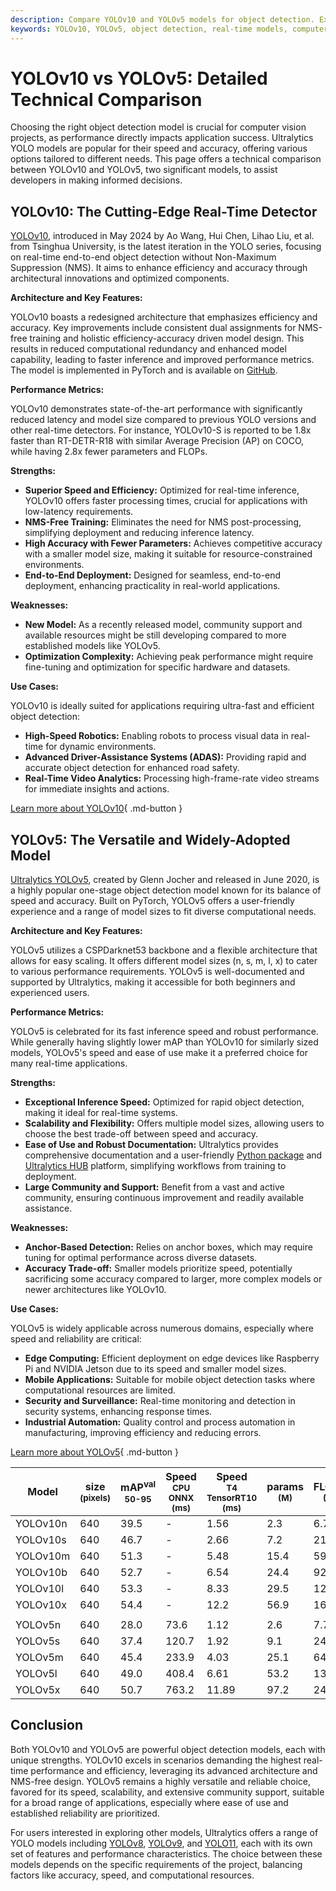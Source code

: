 ```yaml
---
description: Compare YOLOv10 and YOLOv5 models for object detection. Explore key features, performance metrics, strengths, and use cases to choose the right model.
keywords: YOLOv10, YOLOv5, object detection, real-time models, computer vision, NMS-free, model comparison, YOLO, Ultralytics, machine learning
---
```


# YOLOv10 vs YOLOv5: Detailed Technical Comparison

Choosing the right object detection model is crucial for computer vision projects, as performance directly impacts application success. Ultralytics YOLO models are popular for their speed and accuracy, offering various options tailored to different needs. This page offers a technical comparison between YOLOv10 and YOLOv5, two significant models, to assist developers in making informed decisions.

<script async src="https://cdn.jsdelivr.net/npm/chart.js@3.9.1/dist/chart.min.js"></script>
<script defer src="../../javascript/benchmark.js"></script>

<canvas id="modelComparisonChart" width="1024" height="400" active-models='["YOLOv10", "YOLOv5"]'></canvas>

## YOLOv10: The Cutting-Edge Real-Time Detector

[YOLOv10](https://arxiv.org/abs/2405.14458), introduced in May 2024 by Ao Wang, Hui Chen, Lihao Liu, et al. from Tsinghua University, is the latest iteration in the YOLO series, focusing on real-time end-to-end object detection without Non-Maximum Suppression (NMS). It aims to enhance efficiency and accuracy through architectural innovations and optimized components.

**Architecture and Key Features:**

YOLOv10 boasts a redesigned architecture that emphasizes efficiency and accuracy. Key improvements include consistent dual assignments for NMS-free training and holistic efficiency-accuracy driven model design. This results in reduced computational redundancy and enhanced model capability, leading to faster inference and improved performance metrics. The model is implemented in PyTorch and is available on [GitHub](https://github.com/THU-MIG/yolov10).

**Performance Metrics:**

YOLOv10 demonstrates state-of-the-art performance with significantly reduced latency and model size compared to previous YOLO versions and other real-time detectors. For instance, YOLOv10-S is reported to be 1.8x faster than RT-DETR-R18 with similar Average Precision (AP) on COCO, while having 2.8x fewer parameters and FLOPs.

**Strengths:**

- **Superior Speed and Efficiency:** Optimized for real-time inference, YOLOv10 offers faster processing times, crucial for applications with low-latency requirements.
- **NMS-Free Training:** Eliminates the need for NMS post-processing, simplifying deployment and reducing inference latency.
- **High Accuracy with Fewer Parameters:** Achieves competitive accuracy with a smaller model size, making it suitable for resource-constrained environments.
- **End-to-End Deployment:** Designed for seamless, end-to-end deployment, enhancing practicality in real-world applications.

**Weaknesses:**

- **New Model:** As a recently released model, community support and available resources might be still developing compared to more established models like YOLOv5.
- **Optimization Complexity:** Achieving peak performance might require fine-tuning and optimization for specific hardware and datasets.

**Use Cases:**

YOLOv10 is ideally suited for applications requiring ultra-fast and efficient object detection:

- **High-Speed Robotics:** Enabling robots to process visual data in real-time for dynamic environments.
- **Advanced Driver-Assistance Systems (ADAS):** Providing rapid and accurate object detection for enhanced road safety.
- **Real-Time Video Analytics:** Processing high-frame-rate video streams for immediate insights and actions.

[Learn more about YOLOv10](https://docs.ultralytics.com/models/yolov10/){ .md-button }

## YOLOv5: The Versatile and Widely-Adopted Model

[Ultralytics YOLOv5](https://github.com/ultralytics/yolov5), created by Glenn Jocher and released in June 2020, is a highly popular one-stage object detection model known for its balance of speed and accuracy. Built on PyTorch, YOLOv5 offers a user-friendly experience and a range of model sizes to fit diverse computational needs.

**Architecture and Key Features:**

YOLOv5 utilizes a CSPDarknet53 backbone and a flexible architecture that allows for easy scaling. It offers different model sizes (n, s, m, l, x) to cater to various performance requirements. YOLOv5 is well-documented and supported by Ultralytics, making it accessible for both beginners and experienced users.

**Performance Metrics:**

YOLOv5 is celebrated for its fast inference speed and robust performance. While generally having slightly lower mAP than YOLOv10 for similarly sized models, YOLOv5's speed and ease of use make it a preferred choice for many real-time applications.

**Strengths:**

- **Exceptional Inference Speed:** Optimized for rapid object detection, making it ideal for real-time systems.
- **Scalability and Flexibility:** Offers multiple model sizes, allowing users to choose the best trade-off between speed and accuracy.
- **Ease of Use and Robust Documentation:** Ultralytics provides comprehensive documentation and a user-friendly [Python package](https://pypi.org/project/ultralytics/) and [Ultralytics HUB](https://www.ultralytics.com/hub) platform, simplifying workflows from training to deployment.
- **Large Community and Support:** Benefit from a vast and active community, ensuring continuous improvement and readily available assistance.

**Weaknesses:**

- **Anchor-Based Detection:** Relies on anchor boxes, which may require tuning for optimal performance across diverse datasets.
- **Accuracy Trade-off:** Smaller models prioritize speed, potentially sacrificing some accuracy compared to larger, more complex models or newer architectures like YOLOv10.

**Use Cases:**

YOLOv5 is widely applicable across numerous domains, especially where speed and reliability are critical:

- **Edge Computing:** Efficient deployment on edge devices like Raspberry Pi and NVIDIA Jetson due to its speed and smaller model sizes.
- **Mobile Applications:** Suitable for mobile object detection tasks where computational resources are limited.
- **Security and Surveillance:** Real-time monitoring and detection in security systems, enhancing response times.
- **Industrial Automation:** Quality control and process automation in manufacturing, improving efficiency and reducing errors.

[Learn more about YOLOv5](https://docs.ultralytics.com/models/yolov5/){ .md-button }

| Model    | size<br><sup>(pixels) | mAP<sup>val<br>50-95 | Speed<br><sup>CPU ONNX<br>(ms) | Speed<br><sup>T4 TensorRT10<br>(ms) | params<br><sup>(M) | FLOPs<br><sup>(B) |
| -------- | --------------------- | -------------------- | ------------------------------ | ----------------------------------- | ------------------ | ----------------- |
| YOLOv10n | 640                   | 39.5                 | -                              | 1.56                                | 2.3                | 6.7               |
| YOLOv10s | 640                   | 46.7                 | -                              | 2.66                                | 7.2                | 21.6              |
| YOLOv10m | 640                   | 51.3                 | -                              | 5.48                                | 15.4               | 59.1              |
| YOLOv10b | 640                   | 52.7                 | -                              | 6.54                                | 24.4               | 92.0              |
| YOLOv10l | 640                   | 53.3                 | -                              | 8.33                                | 29.5               | 120.3             |
| YOLOv10x | 640                   | 54.4                 | -                              | 12.2                                | 56.9               | 160.4             |
|          |                       |                      |                                |                                     |                    |                   |
| YOLOv5n  | 640                   | 28.0                 | 73.6                           | 1.12                                | 2.6                | 7.7               |
| YOLOv5s  | 640                   | 37.4                 | 120.7                          | 1.92                                | 9.1                | 24.0              |
| YOLOv5m  | 640                   | 45.4                 | 233.9                          | 4.03                                | 25.1               | 64.2              |
| YOLOv5l  | 640                   | 49.0                 | 408.4                          | 6.61                                | 53.2               | 135.0             |
| YOLOv5x  | 640                   | 50.7                 | 763.2                          | 11.89                               | 97.2               | 246.4             |

## Conclusion

Both YOLOv10 and YOLOv5 are powerful object detection models, each with unique strengths. YOLOv10 excels in scenarios demanding the highest real-time performance and efficiency, leveraging its advanced architecture and NMS-free design. YOLOv5 remains a highly versatile and reliable choice, favored for its speed, scalability, and extensive community support, suitable for a broad range of applications, especially where ease of use and established reliability are prioritized.

For users interested in exploring other models, Ultralytics offers a range of YOLO models including [YOLOv8](https://docs.ultralytics.com/models/yolov8/), [YOLOv9](https://docs.ultralytics.com/models/yolov9/), and [YOLO11](https://docs.ultralytics.com/models/yolo11/), each with its own set of features and performance characteristics. The choice between these models depends on the specific requirements of the project, balancing factors like accuracy, speed, and computational resources.